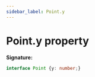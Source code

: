 ```yaml
---
sidebar_label: Point.y
---
```

# Point.y property

**Signature:**

```typescript
interface Point {y: number;}
```
